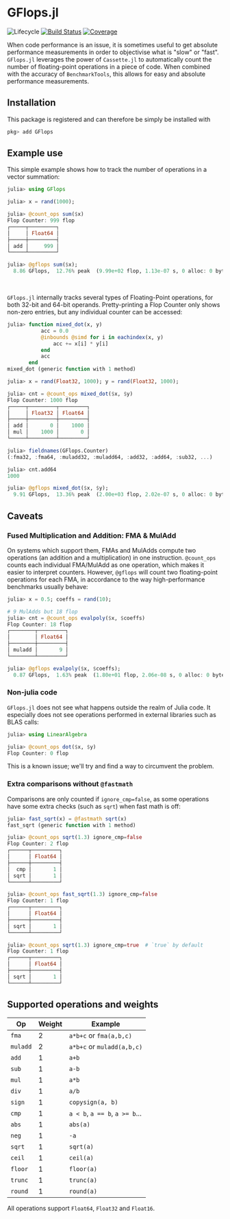 # GFlops.jl

<!-- ![Lifecycle](https://img.shields.io/badge/lifecycle-experimental-orange.svg) -->
<!-- ![Lifecycle](https://img.shields.io/badge/lifecycle-stable-green.svg) -->
<!-- ![Lifecycle](https://img.shields.io/badge/lifecycle-retired-orange.svg) -->
<!-- ![Lifecycle](https://img.shields.io/badge/lifecycle-archived-red.svg) -->
<!-- ![Lifecycle](https://img.shields.io/badge/lifecycle-dormant-blue.svg) --> 
![Lifecycle](https://img.shields.io/badge/lifecycle-maturing-blue.svg)
[![Build Status](https://github.com/triscale-innov/GFlops.jl/workflows/CI/badge.svg)](https://github.com/triscale-innov/GFlops.jl/actions)
[![Coverage](http://codecov.io/github/triscale-innov/GFlops.jl/coverage.svg?branch=master)](http://codecov.io/github/triscale-innov/GFlops.jl?branch=master)

When code performance is an issue, it is sometimes useful to get absolute
performance measurements in order to objectivise what is "slow" or
"fast". `GFlops.jl` leverages the power of `Cassette.jl` to automatically count
the number of floating-point operations in a piece of code. When combined with
the accuracy of `BenchmarkTools`, this allows for easy and absolute performance
measurements.


## Installation

This package is registered and can therefore be simply be installed with

```julia
pkg> add GFlops
```


## Example use

This simple example shows how to track the number of operations in a vector summation:
```julia
julia> using GFlops

julia> x = rand(1000);

julia> @count_ops sum($x)
Flop Counter: 999 flop
┌─────┬─────────┐
│     │ Float64 │
├─────┼─────────┤
│ add │     999 │
└─────┴─────────┘

julia> @gflops sum($x);
  8.86 GFlops,  12.76% peak  (9.99e+02 flop, 1.13e-07 s, 0 alloc: 0 bytes)
```

<br/>

`GFlops.jl` internally tracks several types of Floating-Point operations, for
both 32-bit and 64-bit operands. Pretty-printing a Flop Counter only
shows non-zero entries, but any individual counter can be accessed:
```julia
julia> function mixed_dot(x, y)
           acc = 0.0
           @inbounds @simd for i in eachindex(x, y)
               acc += x[i] * y[i]
           end
           acc
       end
mixed_dot (generic function with 1 method)

julia> x = rand(Float32, 1000); y = rand(Float32, 1000);

julia> cnt = @count_ops mixed_dot($x, $y)
Flop Counter: 1000 flop
┌─────┬─────────┬─────────┐
│     │ Float32 │ Float64 │
├─────┼─────────┼─────────┤
│ add │       0 │    1000 │
│ mul │    1000 │       0 │
└─────┴─────────┴─────────┘

julia> fieldnames(GFlops.Counter)
(:fma32, :fma64, :muladd32, :muladd64, :add32, :add64, :sub32, ...)

julia> cnt.add64
1000

julia> @gflops mixed_dot($x, $y);
  9.91 GFlops,  13.36% peak  (2.00e+03 flop, 2.02e-07 s, 0 alloc: 0 bytes)
```


## Caveats

### Fused Multiplication and Addition: FMA & MulAdd

On systems which support them, FMAs and MulAdds compute two operations (an
addition and a multiplication) in one instruction. `@count_ops` counts each
individual FMA/MulAdd as one operation, which makes it easier to interpret
counters. However, `@gflops` will count two floating-point operations for each
FMA, in accordance to the way high-performance benchmarks usually behave:

```julia
julia> x = 0.5; coeffs = rand(10);

# 9 MulAdds but 18 flop
julia> cnt = @count_ops evalpoly($x, $coeffs)
Flop Counter: 18 flop
┌────────┬─────────┐
│        │ Float64 │
├────────┼─────────┤
│ muladd │       9 │
└────────┴─────────┘

julia> @gflops evalpoly($x, $coeffs);
  0.87 GFlops,  1.63% peak  (1.80e+01 flop, 2.06e-08 s, 0 alloc: 0 bytes)
```

### Non-julia code

`GFlops.jl` does not see what happens outside the realm of Julia code. It
especially does not see operations performed in external libraries such as BLAS
calls:

```julia
julia> using LinearAlgebra

julia> @count_ops dot($x, $y)
Flop Counter: 0 flop
```

This is a known issue; we'll try and find a way to circumvent the problem.

### Extra comparisons without `@fastmath`

Comparisons are only counted if `ignore_cmp=false`, as some operations have some
extra checks (such as `sqrt`) when fast math is off:
```julia
julia> fast_sqrt(x) = @fastmath sqrt(x)
fast_sqrt (generic function with 1 method)

julia> @count_ops sqrt(1.3) ignore_cmp=false
Flop Counter: 2 flop
┌──────┬─────────┐
│      │ Float64 │
├──────┼─────────┤
│  cmp │       1 │
│ sqrt │       1 │
└──────┴─────────┘

julia> @count_ops fast_sqrt(1.3) ignore_cmp=false
Flop Counter: 1 flop
┌──────┬─────────┐
│      │ Float64 │
├──────┼─────────┤
│ sqrt │       1 │
└──────┴─────────┘

julia> @count_ops sqrt(1.3) ignore_cmp=true  # `true` by default
Flop Counter: 1 flop
┌──────┬─────────┐
│      │ Float64 │
├──────┼─────────┤
│ sqrt │       1 │
└──────┴─────────┘
```

## Supported operations and weights

| Op       | Weight | Example                        |
|----------|--------|--------------------------------|
| `fma`    | 2      | `a*b+c` or `fma(a,b,c)`        |
| `muladd` | 2      | `a*b+c` or `muladd(a,b,c)`     |
| `add`    | 1      | `a+b`                          |
| `sub`    | 1      | `a-b`                          |
| `mul`    | 1      | `a*b`                          |
| `div`    | 1      | `a/b`                          |
| `sign`   | 1      | `copysign(a, b)`               |
| `cmp`    | 1      | `a < b`, `a == b`, `a >= b`... |
| `abs`    | 1      | `abs(a)`                       |
| `neg`    | 1      | `-a`                           |
| `sqrt`   | 1      | `sqrt(a)`                      |
| `ceil`   | 1      | `ceil(a)`                      |
| `floor`  | 1      | `floor(a)`                     |
| `trunc`  | 1      | `trunc(a)`                     |
| `round`  | 1      | `round(a)`                     |

All operations support `Float64`, `Float32` and `Float16`.
